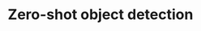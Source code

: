 ---
title: Zero-shot object detection
description: In this project, we study and develop new methods for zero-shot object recognition that aims to recognize novel classes with no training examples.
contactname: Yongqin Xian
contactlink: /people/yongqin-xian
---